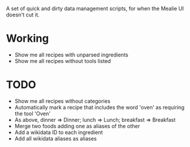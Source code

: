A set of quick and dirty data management scripts, for when the Mealie UI doesn't cut it.

# Working

- Show me all recipes with unparsed ingredients
- Show me all recipes without tools listed

# TODO

- Show me all recipes without categories
- Automatically mark a recipe that includes the word 'oven' as requiring the tool 'Oven'
- As above, dinner => Dinner; lunch => Lunch; breakfast => Breakfast
- Merge two foods adding one as aliases of the other
- Add a wikidata ID to each ingredient
- Add all wikidata aliases as aliases
